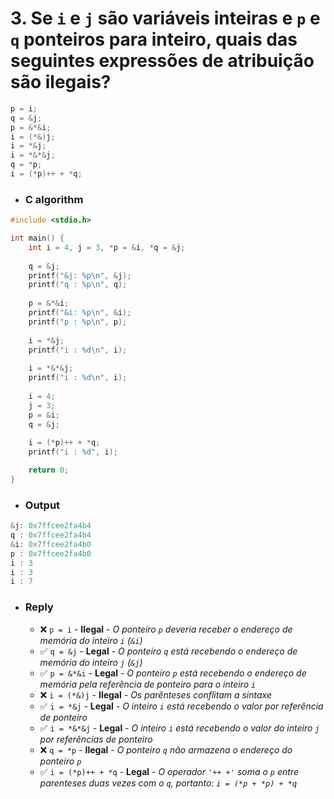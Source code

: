 # 3. Se `i` e `j` são variáveis inteiras e `p` e `q` ponteiros para inteiro, quais das seguintes expressões de atribuição são ilegais?

```c
p = i;    
q = &j;   
p = &*&i;   
i = (*&)j;    
i = *&j;    
i = *&*&j;    
q = *p;   
i = (*p)++ + *q;    
```

- ### C algorithm

```c
#include <stdio.h>

int main() {
    int i = 4, j = 3, *p = &i, *q = &j;
    
    q = &j;
    printf("&j: %p\n", &j);
    printf("q : %p\n", q);
    
    p = &*&i;
    printf("&i: %p\n", &i);
    printf("p : %p\n", p);
    
    i = *&j;
    printf("i : %d\n", i);
    
    i = *&*&j;
    printf("i : %d\n", i);
    
    i = 4;
    j = 3;
    p = &i;
    q = &j;
    
    i = (*p)++ + *q;
    printf("i : %d", i);

    return 0; 
}
```

- ### Output
```c
&j: 0x7ffcee2fa4b4
q : 0x7ffcee2fa4b4
&i: 0x7ffcee2fa4b0
p : 0x7ffcee2fa4b0
i : 3
i : 3
i : 7
```


- ### Reply

  - :x: `p = i` - **Ilegal** - _O ponteiro `p` deveria receber o endereço de memória do inteiro `i` (`&i`)_
  - :white_check_mark: `q = &j` - **Legal** - _O ponteiro `q` está recebendo o endereço de memória do inteiro `j` (`&j`)_
  - :white_check_mark: `p = &*&i` - **Legal** - _O ponteiro `p` está recebendo o endereço de memória pela referência de ponteiro para o inteiro `i`_
  - :x: `i = (*&)j` - **Ilegal** - _Os parênteses conflitam a sintaxe_
  - :white_check_mark: `i = *&j` - **Legal** - _O inteiro `i` está recebendo o valor por referência de ponteiro_
  - :white_check_mark: `i = *&*&j` - **Legal** - _O inteiro `i` está recebendo o valor do inteiro `j` por referências de ponteiro_
  - :x: `q = *p` - **Ilegal** - _O ponteiro `q` não armazena o endereço do ponteiro `p`_
  - :white_check_mark: `i = (*p)++ + *q` - **Legal** - _O operador `'++ +'` soma o `p` entre parenteses duas vezes com o `q`, portanto: `i = (*p + *p) + *q`_
